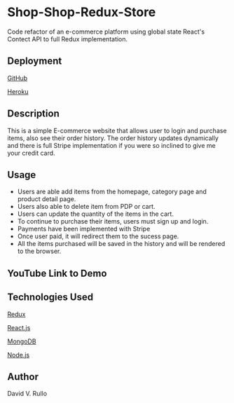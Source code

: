 # Shop-Shop-Redux-Store

Code refactor  of an e-commerce platform using global state React's Contect API to full Redux implementation.

## Deployment
[GitHub](https://github.com/David-V-Rullo/ecommerce-redux)


[Heroku](https://dashboard.heroku.com/apps/redux-store-rullo)

## Description
This is a simple E-commerce website that allows user to login and purchase items, also see their order history. The order history updates dynamically and there is full Stripe implementation if you were so inclined to give me your credit card. 



## Usage
- Users are able add items from the homepage, category page and product detail page.
- Users also able to delete item from PDP or cart.
- Users can update the quantity of the items in the cart.
- To continue to purchase their items, users must sign up and login.
- Payments have been implemented with Stripe
- Once user paid, it will redirect them to the sucess page.
- All the items purchased will be saved in the history and will be rendered to the browser.


## YouTube Link to Demo

## Technologies Used
<p><a href="https://redux.js.org/">Redux</a></p>
<p><a href="https://reactjs.org/">React.js</a></p>
<p><a href="https://www.mongodb.com/">MongoDB</a></p>
<p><a href="https://nodejs.org/">Node.js</a></p>


## Author

David V. Rullo 